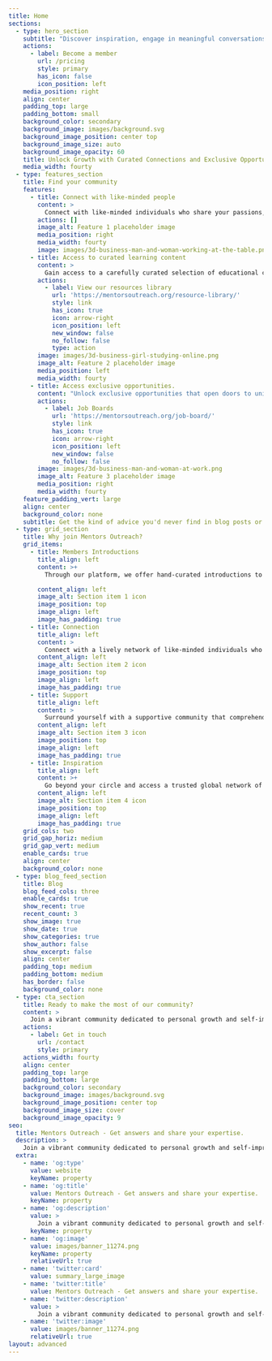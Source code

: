 ```yaml
---
title: Home
sections:
  - type: hero_section
    subtitle: "Discover inspiration, engage in meaningful conversations, and access exclusive resources to fuel your journey to greatness."
    actions:
      - label: Become a member
        url: /pricing
        style: primary
        has_icon: false
        icon_position: left
    media_position: right
    align: center
    padding_top: large
    padding_bottom: small
    background_color: secondary
    background_image: images/background.svg
    background_image_position: center top
    background_image_size: auto
    background_image_opacity: 60
    title: Unlock Growth with Curated Connections and Exclusive Opportunities
    media_width: fourty
  - type: features_section
    title: Find your community
    features:
      - title: Connect with like-minded people
        content: >
          Connect with like-minded individuals who share your passions, goals, and interests. Our community provides a welcoming space where you can engage with people who understand your journey and aspirations. 
        actions: []
        image_alt: Feature 1 placeholder image
        media_position: right
        media_width: fourty
        image: images/3d-business-man-and-woman-working-at-the-table.png
      - title: Access to curated learning content
        content: >
          Gain access to a carefully curated selection of educational content designed to inspire, inform, and enrich your knowledge. Our collection covers a wide range of subjects and is tailored to meet your specific interests and learning needs.
        actions:
          - label: View our resources library
            url: 'https://mentorsoutreach.org/resource-library/'
            style: link
            has_icon: true
            icon: arrow-right
            icon_position: left
            new_window: false
            no_follow: false
            type: action
        image: images/3d-business-girl-studying-online.png
        image_alt: Feature 2 placeholder image
        media_position: left
        media_width: fourty
      - title: Access exclusive opportunities.
        content: "Unlock exclusive opportunities that open doors to unique experiences and possibilities. By being part of our community, you'll gain access to privileges and benefits that are not available elsewhere."
        actions:
          - label: Job Boards
            url: 'https://mentorsoutreach.org/job-board/'
            style: link
            has_icon: true
            icon: arrow-right
            icon_position: left
            new_window: false
            no_follow: false
        image: images/3d-business-man-and-woman-at-work.png
        image_alt: Feature 3 placeholder image
        media_position: right
        media_width: fourty
    feature_padding_vert: large
    align: center
    background_color: none
    subtitle: Get the kind of advice you'd never find in blog posts or online courses
  - type: grid_section
    title: Why join Mentors Outreach?
    grid_items:
      - title: Members Introductions
        title_align: left
        content: >+
          Through our platform, we offer hand-curated introductions to individuals who share your common interests and goals, fostering a supportive environment where like-minded individuals can come together

        content_align: left
        image_alt: Section item 1 icon
        image_position: top
        image_align: left
        image_has_padding: true
      - title: Connection
        title_align: left
        content: >
          Connect with a lively network of like-minded individuals who share your enthusiasm for personal development. Participate in meaningful conversations, exchange ideas, and establish enduring connections that will propel you further along your personal growth journey.
        content_align: left
        image_alt: Section item 2 icon
        image_position: top
        image_align: left
        image_has_padding: true
      - title: Support
        title_align: left
        content: >
          Surround yourself with a supportive community that comprehends your ambitions and hurdles. Access guidance, encouragement, and accountability, assuring that you never traverse your path to greatness in solitude.
        content_align: left
        image_alt: Section item 3 icon
        image_position: top
        image_align: left
        image_has_padding: true
      - title: Inspiration
        title_align: left
        content: >+
          Go beyond your circle and access a trusted global network of high potentials from various industries and backgrounds. Engage in a deep well of inspiration by tapping into the collective wisdom of the community, along with access to exclusive resources, recommended readings, and thought-provoking discussions.
        content_align: left
        image_alt: Section item 4 icon
        image_position: top
        image_align: left
        image_has_padding: true
    grid_cols: two
    grid_gap_horiz: medium
    grid_gap_vert: medium
    enable_cards: true
    align: center
    background_color: none
  - type: blog_feed_section
    title: Blog
    blog_feed_cols: three
    enable_cards: true
    show_recent: true
    recent_count: 3
    show_image: true
    show_date: true
    show_categories: true
    show_author: false
    show_excerpt: false
    align: center
    padding_top: medium
    padding_bottom: medium
    has_border: false
    background_color: none
  - type: cta_section
    title: Ready to make the most of our community?
    content: >
      Join a vibrant community dedicated to personal growth and self-improvement. Access curated learning resources, exclusive opportunities, and hand-curated introductions to like-minded individuals with shared interests and goals. 
    actions:
      - label: Get in touch
        url: /contact
        style: primary
    actions_width: fourty
    align: center
    padding_top: large
    padding_bottom: large
    background_color: secondary
    background_image: images/background.svg
    background_image_position: center top
    background_image_size: cover
    background_image_opacity: 9
seo:
  title: Mentors Outreach - Get answers and share your expertise.
  description: >
    Join a vibrant community dedicated to personal growth and self-improvement. Access curated learning resources, exclusive opportunities, and hand-curated introductions to like-minded individuals with shared interests and goals. Let's inspire and help each other progress on our unique journeys to greatness.
  extra:
    - name: 'og:type'
      value: website
      keyName: property
    - name: 'og:title'
      value: Mentors Outreach - Get answers and share your expertise.
      keyName: property
    - name: 'og:description'
      value: >
        Join a vibrant community dedicated to personal growth and self-improvement. Access curated learning resources, exclusive opportunities, and hand-curated introductions to like-minded individuals with shared interests and goals. Let's inspire and help each other progress on our unique journeys to greatness.
      keyName: property
    - name: 'og:image'
      value: images/banner_11274.png
      keyName: property
      relativeUrl: true
    - name: 'twitter:card'
      value: summary_large_image
    - name: 'twitter:title'
      value: Mentors Outreach - Get answers and share your expertise.
    - name: 'twitter:description'
      value: >
        Join a vibrant community dedicated to personal growth and self-improvement. Access curated learning resources, exclusive opportunities, and hand-curated introductions to like-minded individuals with shared interests and goals. Let's inspire and help each other progress on our unique journeys to greatness.
    - name: 'twitter:image'
      value: images/banner_11274.png
      relativeUrl: true
layout: advanced
---
```

